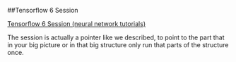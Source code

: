 ##Tensorflow 6 Session

[Tensorflow 6 Session (neural network tutorials)](https://www.youtube.com/watch?v=hWmbAglaHxk&list=PLXO45tsB95cJHXaDKpbwr5fC_CCYylw1f&index=6)


The session is actually a pointer like we described, to point to the part that in your big picture or in that big structure only run that parts of the structure once.

